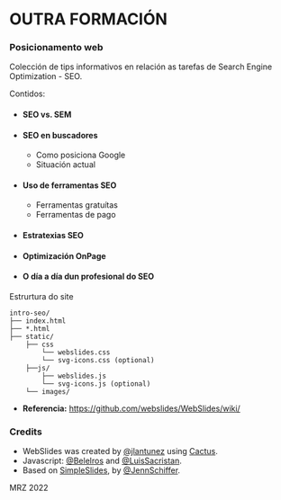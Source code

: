 # OUTRA FORMACIÓN

### Posicionamento web

Colección de tips informativos en relación as tarefas de Search Engine Optimization - SEO.



Contidos:

- #### SEO vs. SEM

- #### SEO en buscadores

  - Como posiciona Google
  - Situación actual

- #### Uso de ferramentas SEO

  - Ferramentas gratuítas
  - Ferramentas de pago

- #### Estratexias SEO

- #### Optimización OnPage

- #### O día a día dun profesional do SEO



Estrurtura do site

```
intro-seo/
├── index.html
├── *.html
├── static/
    ├── css
        └── webslides.css
        └── svg-icons.css (optional)
    ├──js/
    	├── webslides.js
    	└── svg-icons.js (optional)
    └── images/
```

- **Referencia:** https://github.com/webslides/WebSlides/wiki/

### Credits

- WebSlides was created by [@jlantunez](https://twitter.com/jlantunez) using [Cactus](https://github.com/eudicots/Cactus).
- Javascript: [@Belelros](https://twitter.com/Belelros) and [@LuisSacristan](https://twitter.com/luissacristan).
- Based on [SimpleSlides](https://github.com/jennschiffer/SimpleSlides), by [@JennSchiffer](https://twitter.com/jennschiffer).



MRZ 2022
